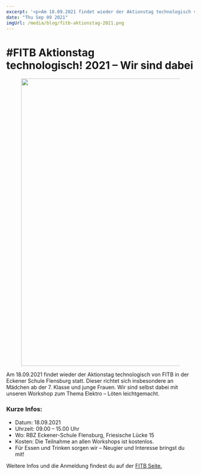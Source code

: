 ```yaml
---
excerpt: '<p>Am 18.09.2021 findet wieder der Aktionstag technologisch von FITB in der Eckener Schule Flensburg statt. Dieser richtet sich insbesondere an Mädchen ab der 7. Klasse und junge Frauen. Wir sind <a href="https://chaostreff-flensburg.de/2021/fitb-aktionstags-technologisch-2021-wir-sind-dabei/" class="more-link">[&hellip;]</a></p>'
date: "Thu Sep 09 2021"
imgUrl: /media/blog/fitb-aktionstag-2021.png
---
```

# #FITB Aktionstag technologisch! 2021 &#8211; Wir sind dabei


<figure class="wp-block-image size-large is-resized"><img loading="lazy" src="/media/blog/uploads/fitb-aktionstag-2021-1024x1024.png" alt="" class="wp-image-1566" width="768" height="768" srcset="https://chaostreff-flensburg.de/wp-content/uploads/2021/09/fitb-aktionstag-2021-1024x1024.png 1024w, https://chaostreff-flensburg.de/wp-content/uploads/2021/09/fitb-aktionstag-2021-300x300.png 300w, https://chaostreff-flensburg.de/wp-content/uploads/2021/09/fitb-aktionstag-2021-150x150.png 150w, https://chaostreff-flensburg.de/wp-content/uploads/2021/09/fitb-aktionstag-2021-768x768.png 768w, https://chaostreff-flensburg.de/wp-content/uploads/2021/09/fitb-aktionstag-2021-500x500.png 500w, https://chaostreff-flensburg.de/wp-content/uploads/2021/09/fitb-aktionstag-2021.png 1080w" sizes="(max-width: 768px) 100vw, 768px" /></figure>



<p>Am 18.09.2021 findet wieder der Aktionstag technologisch von FITB in der Eckener Schule Flensburg statt. Dieser richtet sich insbesondere an Mädchen ab der 7. Klasse und junge Frauen. Wir sind selbst dabei mit unseren Workshop zum Thema Elektro &#8211; Löten leichtgemacht.</p>



<h3>Kurze Infos:</h3>



<ul><li>Datum: 18.09.2021</li><li>Uhrzeit: 09.00 – 15.00 Uhr</li><li>Wo: RBZ Eckener-Schule Flensburg, Friesische Lücke 15</li><li>Kosten: Die Teilnahme an allen Workshops ist kostenlos.</li><li>Für Essen und Trinken sorgen wir &#8211; Neugier und Interesse bringst du mit!</li></ul>



<p>Weitere Infos und die Anmeldung findest du auf der <a href="https://fitb.esfl.de/termin-details/aktionstag-technologisch.html">FITB Seite.</a></p>

